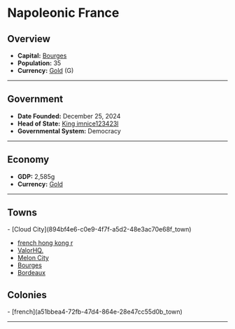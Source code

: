 <!--UNDEDITED FILE, remove this entire line if this file has been edited!-->
# <!--NAME-->Napoleonic France<!--NAME-->

## Overview

- **Capital:** <!--CAPITAL_LINK-->[Bourges](c881f4ad-6d1c-40b9-bfb6-ab85ea80a9e0_town)<!--CAPITAL_LINK-->
- **Population:** <!--POPULATION-->35<!--POPULATION-->
- **Currency:** <!--CURRENCY_LINK-->[Gold](Gold_currency)<!--CURRENCY_LINK--> (<!--CURRENCY_ABV-->G<!--CURRENCY_ABV-->)

---

## Government

- **Date Founded:** <!--FOUNDED-->December 25, 2024<!--FOUNDED-->
- **Head of State:** <!--LEADER_TITLE_LINK-->[King imnice123423l](imnice123423l_user)<!--LEADER_TITLE_LINK-->
- **Governmental System:** <!--GOVERNMENT-->Democracy<!--GOVERNMENT-->

---

## Economy

- **GDP:** <!--GDP-->2,585g<!--GDP-->
- **Currency:** <!--CURRENCY_LINK-->[Gold](Gold_currency)<!--CURRENCY_LINK-->

---

## Towns

<!--TOWNS-->- [Cloud City](894bf4e6-c0e9-4f7f-a5d2-48e3ac70e68f_town)
- [french hong kong r](005017d9-4d3c-43e1-a066-f402e2462783_town)
- [ValorHQ.](1f7475b9-105e-48ca-b2ea-f5ffede5948f_town)
- [Melon City](663c6460-d371-4147-9a19-63d7d01442a2_town)
- [Bourges](c881f4ad-6d1c-40b9-bfb6-ab85ea80a9e0_town)
- [Bordeaux](09058f0c-d69f-400e-98bd-f824ad936734_town)<!--TOWNS-->

## Colonies

<!--COLONIES-->- [french](a51bbea4-72fb-47d4-864e-28e47cc55d0b_town)<!--COLONIES-->

---